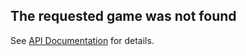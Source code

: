 ## __The requested game was not found__

See [API Documentation](../api-documentation.md) for details. 